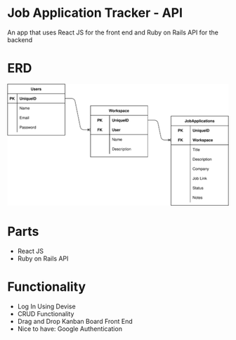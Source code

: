 # Job Application Tracker - API

An app that uses React JS for the front end and Ruby on Rails API for the backend

# ERD
![ERD](erd.svg)

# Parts
- React JS
- Ruby on Rails API

# Functionality
- Log In Using Devise
- CRUD Functionality
- Drag and Drop Kanban Board Front End
- Nice to have: Google Authentication
